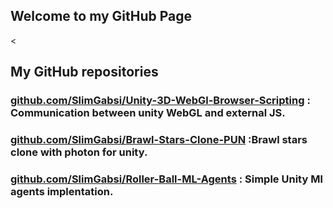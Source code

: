 ## Welcome to my GitHub Page 
<

## My GitHub repositories

### <a href="https://github.com/SlimGabsi/Unity-3D-WebGl-Browser-Scripting">github.com/SlimGabsi/Unity-3D-WebGl-Browser-Scripting</a> : Communication between unity WebGL and external JS.

### <a href="https://github.com/SlimGabsi/Brawl-Stars-Clone-PUN">github.com/SlimGabsi/Brawl-Stars-Clone-PUN</a> :Brawl stars clone with photon for unity.

### <a href="https://github.com/SlimGabsi/Roller-Ball-ML-Agents">github.com/SlimGabsi/Roller-Ball-ML-Agents</a> : Simple Unity Ml agents implentation.



